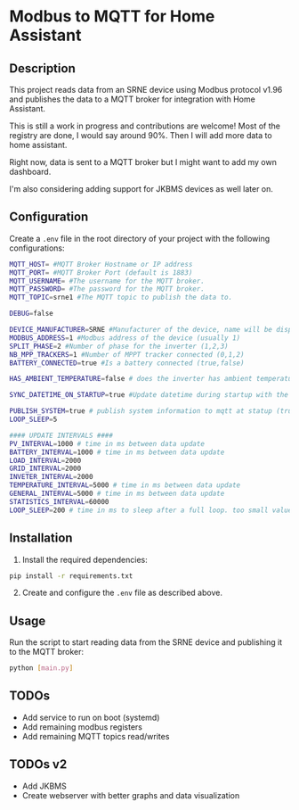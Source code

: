 # Modbus to MQTT for Home Assistant

## Description
This project reads data from an SRNE device using Modbus protocol v1.96 and publishes the data to a MQTT broker for integration with Home Assistant. 

This is still a work in progress and contributions are welcome!
Most of the registry are done, I would say around 90%. Then I will add more data to home assistant.

Right now, data is sent to a MQTT broker but I might want to add my own dashboard. 

I'm also considering adding support for JKBMS devices as well later on.

## Configuration
Create a `.env` file in the root directory of your project with the following configurations:


```sh
MQTT_HOST= #MQTT Broker Hostname or IP address
MQTT_PORT= #MQTT Broker Port (default is 1883)
MQTT_USERNAME= #The username for the MQTT broker.
MQTT_PASSWORD= #The password for the MQTT broker.
MQTT_TOPIC=srne1 #The MQTT topic to publish the data to.

DEBUG=false

DEVICE_MANUFACTURER=SRNE #Manufacturer of the device, name will be displayed in Home Assistant as device.
MODBUS_ADDRESS=1 #Modbus address of the device (usually 1)
SPLIT_PHASE=2 #Number of phase for the inverter (1,2,3)
NB_MPP_TRACKERS=1 #Number of MPPT tracker connected (0,1,2)
BATTERY_CONNECTED=true #Is a battery connected (true,false)

HAS_AMBIENT_TEMPERATURE=false # does the inverter has ambient temperature sensor (true/false)

SYNC_DATETIME_ON_STARTUP=true #Update datetime during startup with the inverter (true,false)

PUBLISH_SYSTEM=true # publish system information to mqtt at statup (true,false)
LOOP_SLEEP=5

#### UPDATE INTERVALS ####
PV_INTERVAL=1000 # time in ms between data update
BATTERY_INTERVAL=1000 # time in ms between data update
LOAD_INTERVAL=2000
GRID_INTERVAL=2000
INVETER_INTERVAL=2000
TEMPERATURE_INTERVAL=5000 # time in ms between data update
GENERAL_INTERVAL=5000 # time in ms between data update
STATISTICS_INTERVAL=60000
LOOP_SLEEP=200 # time in ms to sleep after a full loop. too small value could crash the modbus communication (default is 200ms)

```
## Installation
1. Install the required dependencies:
```sh
pip install -r requirements.txt
```

2. Create and configure the `.env` file as described above.

## Usage
Run the script to start reading data from the SRNE device and publishing it to the MQTT broker:
```sh
python [main.py]
```

## TODOs
- Add service to run on boot (systemd)
- Add remaining modbus registers
- Add remaining MQTT topics read/writes

## TODOs v2
- Add JKBMS
- Create webserver with better graphs and data visualization